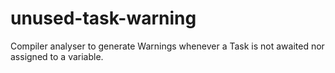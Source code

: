 # unused-task-warning
Compiler analyser to generate Warnings whenever a Task is not awaited nor assigned to a variable.
